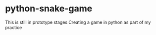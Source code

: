 # python-snake-game
This is still in prototype stages
Creating a game in python as part of my practice
